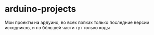 # arduino-projects
Мои проекты на ардуино, во всех папках только последние версии исходников, и по бóльшей части тут только коды
